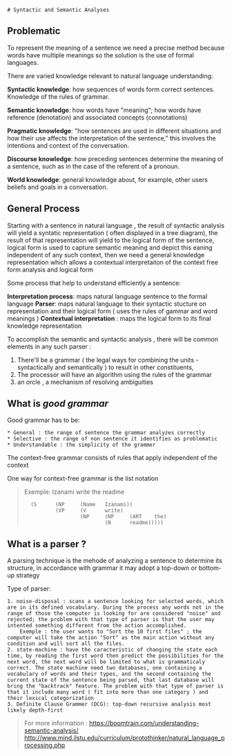 	# Syntactic and Semantic Analyses

## Problematic

To represent the meaning of a sentence we need a precise method because words have multiple meanings so the solution is the use of formal languages.

There are varied knowledge relevant to natural language understanding:

**Syntactic knowledge**: how sequences of words form correct sentences. Knowledge of the rules of grammar.

**Semantic knowledge**: how words have "meaning"; how words have reference (denotation) and associated concepts (connotations)

**Pragmatic knowledge**: "how sentences are used in different situations and how their use affects the interpretation of the sentence," this involves the intentions and context of the conversation.

**Discourse knowledge**: how preceding sentences determine the meaning of a sentence, such as in the case of the referent of a pronoun.

**World knowledge**: general knowledge about, for example, other users beliefs and goals in a conversation.

## General Process

Starting with a sentence in natural language , the result of syntactic analysis will yield a syntatic representation ( often displayed in a tree diagram),
the result of that representation will yield to the logical form of the sentence, logical form is used to capture semantic meaning and depict this eaning independent of any such context,
then we need a general knowledge representation which allows a contextual interpretaiton of the context free form analysis and logical form

Some process that help to understand efficiently a sentence:

**Interpretation process**: maps natural language sentence to the formal language
**Parser**: maps  natural language to their syntactic stucture on representation and their logical form ( uses the rules of gammar and word meanings )
**Contextual interpretation** : maps the logical form to its final knowledge representation

To accomplish the semantic and syntactic analysis , there will be common elements in any such parser :

1. There'll be a grammar ( the legal ways for combining the units - syntactically and semantically ) to result in other constituents,
2. The processor will have an algorithm using the rules of the grammar
3. an orcle , a mechanism of resolving ambiguities

## What is *good grammar* 

Good grammar has to be:

	* General : the range of sentence the grammar analyzes correctly
	* Selective : the range of non sentence it identifies as problematic 
	* Understandable : the simplicity of the grammer
 
The context-free grammar consists of rules that apply independent of the context
 
One way for context-free grammar is the list notation

> Exemple: Izanami write the readme
> 
>		(S		(NP		(Name	Izanami))
>				(VP		(V		write)
>						(NP		(NP		(ART	the)
>								(N		readme)))))
 
 
## What is a parser ?
A parsing technique is the mehode of analyzing a sentence to determine its structure, in accordance with grammar it may adopt a top-down or bottom-up strategy

Type of parser:

	1. noise-disposal : scans a sentence looking for selected words, which are in its defined vocabulary. During the process any words not in the range of those the computer is looking for are considered "noise" and rejected; the problem with that type of parser is that the user may intented something different from the action accomplished.
		Exemple : the user wants to "Sort the 10 first files" ; the computer will take the action "Sort" as the main action without any condition and will sort all the files.
	2. state-machine : have the caracteristic of changing the state each time, by reading the first word then predict the possibilities for the next word, the next word will be limited to what is grammaticaly correct. The state machine need two databases, one containing a vocabulary of words and their types, and the second containing the current state of the sentence being parsed, that last database will bring the "backtrack" feature. The problem with that type of parser is that it include many word ( fit into more than one category ) and their lexical categorization
	3. Definite Clause Grammer (DCG): top-down recursive analysis most likely depth-first
	
> For more information : https://boomtrain.com/understanding-semantic-analysis/
 http://www.mind.ilstu.edu/curriculum/protothinker/natural_language_processing.php